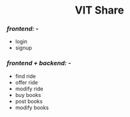 <h1 align="center">
VIT Share
</h1>

### _frontend: -_
* login
* signup

### _frontend + backend: -_
* find ride
* offer ride
* modify ride
* buy books
* post books
* modify books
